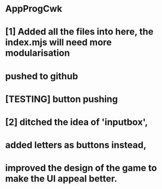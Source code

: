 # AppProgCwk

# [1] Added all the files into here, the index.mjs will need more modularisation

# pushed to github

# [TESTING] button pushing

# [2] ditched the idea of 'inputbox',
# added letters as buttons instead,
# improved the design of the game to make the UI appeal better.